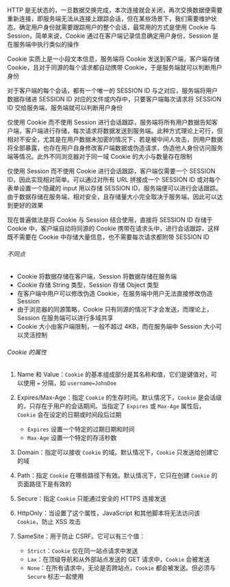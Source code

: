 HTTP 是无状态的，一旦数据交换完成，本次连接就会关闭，再次交换数据便需要重新连接，即服务端无法从连接上跟踪会话，但在某些场景下，我们需要维护状态。确定用户身份就需要跟踪用户的整个会话，最常用的方式是使用 Cookie 与 Session，简单来说，Cookie 通过在客户端记录信息确定用户身份，Session 是在服务端中执行类似的操作

Cookie 实质上是一小段文本信息，服务端将 Cookie 发送到客户端，客户端存储 Cookie，且对于同源的每个请求都自动携带 Cookie，于是服务端就可以判断用户身份

对于客户端的每个会话，都有一个唯一的 SESSION ID 与之对应，服务端将用户数据存储进 SESSION ID 对应的文件或内存中，只要客户端每次请求将 SESSION ID 交给服务端，服务端就可以判断用户身份

仅使用 Cookie 而不使用 Session 进行会话跟踪，服务端将所有用户数据告知客户端，客户端进行存储，每次请求将数据发送到服务端。此种方式理论上可行，但相对不安全，尤其是在用户数据未加密的情况下，若是被中间人攻击，则用户数据将全部暴露，也存在用户自身修改客户端数据或伪造请求，伪造他人身份访问服务端等情况。此外不同浏览器对于同一域 Cookie 的大小与数量存在限制

仅使用 Session 而不使用 Cookie 进行会话跟踪，客户端仅需要一个 SESSION ID，因此实现相对简单。可以通过对所有 URL 拼接成一个 SESSION ID 或对每个表单设置一个隐藏的 input 用以存储 SESSION ID，服务端便可以进行会话跟踪。由于数据存储在服务端，相对安全，且存储量大小完全取决于服务端，因此可以达到更好的效果

现在普遍做法是将 Cookie 与 Session 结合使用，直接将 SESSION ID 存储于 Cookie 中，客户端自动将同源的 Cookie 携带在请求头中，进行会话跟踪，这样既不需要在 Cookie 中存储大量信息，也不需要每次请求都附带 SESSION ID

###### 不同点

- Cookie 将数据存储在客户端，Session 将数据存储在服务端
- Cookie 存储 String 类型，Session 存储 Object 类型
- 在客户端中用户可以修改伪造 Cookie，在服务端中用户无法直接修改伪造 Session
- 由于浏览器的同源策略，Cookie 只有同源的情况下才会发送，而理论上，Session 在服务端可以进行多域共享
- Cookie 大小由客户端限制，一般不超过 4KB，而在服务端中 Session 大小可以灵活控制

###### Cookie 的属性

1. Name 和 Value：`Cookie` 的基本组成部分是其名称和值，它们是键值对，可以使用 `=` 分隔，如 `username=JohnDoe`

2. Expires/Max-Age：指定 `Cookie` 的生存时间。默认情况下，`Cookie` 是会话级的，只存在于用户的会话期间。当指定了 `Expires` 或 `Max-Age` 属性后，`Cookie` 会在设定的日期或时间段后过期

   - `Expires` 设置一个特定的过期日期和时间
   - `Max-Age` 设置一个特定的存活秒数

3. Domain：指定可以接收 `Cookie` 的域。默认情况下，`Cookie` 只发送给创建它的域

4. Path：指定 `Cookie` 在哪些路径下有效。默认情况下，它只在创建 `Cookie` 的页面路径下是有效的

5. Secure：指定 `Cookie` 只能通过安全的 HTTPS 连接发送

6. HttpOnly：当设置了这个属性，JavaScript 和其他脚本将无法访问该 `Cookie`，防止 XSS 攻击

7. SameSite：用于防止 CSRF。它可以有三个值：
   - `Strict`：`Cookie` 仅在同一站点请求中发送
   - `Lax`：在顶级导航和从外部站点发送的 GET 请求中，`Cookie` 会被发送
   - `None`：在所有请求中，无论是否跨站点，`Cookie` 都会被发送。但必须与 `Secure` 标志一起使用
